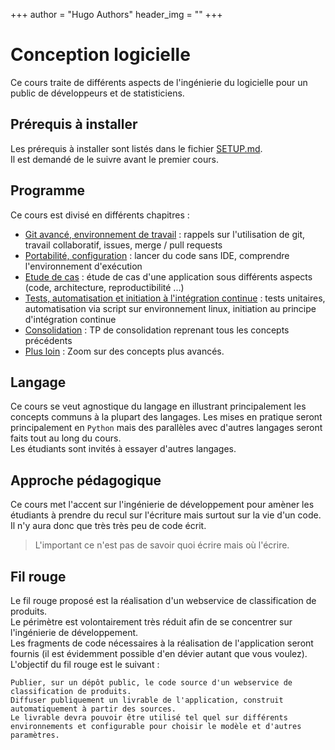 +++
author = "Hugo Authors"
header_img = ""
+++

# Conception logicielle

Ce cours traite de différents aspects de l'ingénierie du logicielle pour un public de développeurs et de statisticiens.

## Prérequis à installer

Les prérequis à installer sont listés dans le fichier [SETUP.md](about/prerequis.md).  
Il est demandé de le suivre avant le premier cours.

## Programme

Ce cours est divisé en différents chapitres :

- [Git avancé, environnement de travail](cours/git/README.md) : rappels sur l'utilisation de git, travail collaboratif, issues, merge / pull requests
- [Portabilité, configuration](cours/portabilite-configuration/README.md) : lancer du code sans IDE, comprendre l'environnement d'exécution
- [Etude de cas](cours/etude-de-cas/README.md) : étude de cas d'une application sous différents aspects (code, architecture, reproductibilité ...)
- [Tests, automatisation et initiation à l'intégration continue](cours/refactoring-testing-ci/README.md) : tests unitaires, automatisation via script sur environnement linux, initiation au principe d'intégration continue
- [Consolidation](cours/consolidation/README.md) : TP de consolidation reprenant tous les concepts précédents
- [Plus loin](plusloin/README.md) : Zoom sur des concepts plus avancés.

## Langage

Ce cours se veut agnostique du langage en illustrant principalement les concepts communs à la plupart des langages. Les mises en pratique seront principalement en `Python` mais des parallèles avec d'autres langages seront faits tout au long du cours.  
Les étudiants sont invités à essayer d'autres langages.

## Approche pédagogique

Ce cours met l'accent sur l'ingénierie de développement pour amèner les étudiants à prendre du recul sur l'écriture mais surtout sur la vie d'un code. Il n'y aura donc que très très peu de code écrit.

> L'important ce n'est pas de savoir quoi écrire mais où l'écrire.

## Fil rouge

Le fil rouge proposé est la réalisation d'un webservice de classification de produits.  
Le périmètre est volontairement très réduit afin de se concentrer sur l'ingénierie de développement.  
Les fragments de code nécessaires à la réalisation de l'application seront fournis (il est évidemment possible d'en dévier autant que vous voulez).  
L'objectif du fil rouge est le suivant :

```
Publier, sur un dépôt public, le code source d'un webservice de classification de produits.
Diffuser publiquement un livrable de l'application, construit automatiquement à partir des sources.
Le livrable devra pouvoir être utilisé tel quel sur différents environnements et configurable pour choisir le modèle et d'autres paramètres.
```
